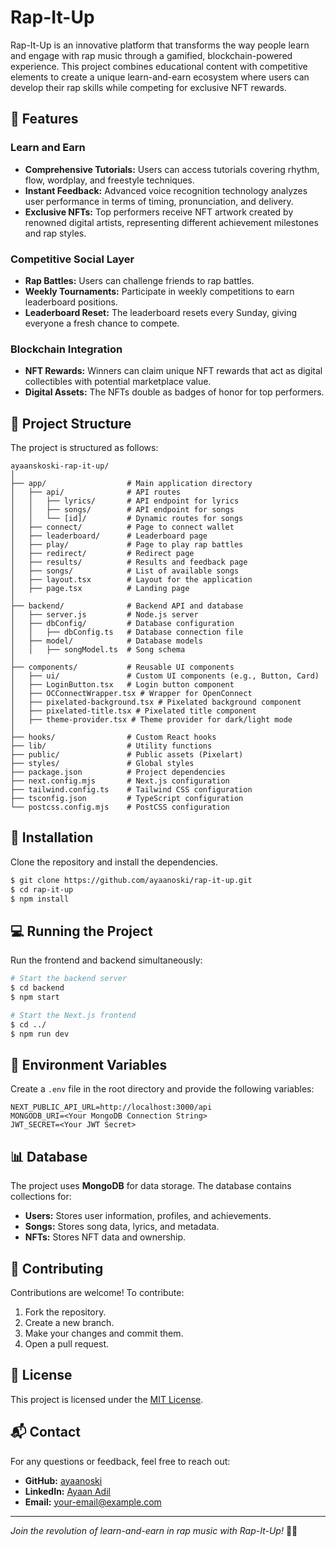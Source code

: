 # Rap-It-Up

Rap-It-Up is an innovative platform that transforms the way people learn and engage with rap music through a gamified, blockchain-powered experience. This project combines educational content with competitive elements to create a unique learn-and-earn ecosystem where users can develop their rap skills while competing for exclusive NFT rewards.

## 🚀 Features

### Learn and Earn
- **Comprehensive Tutorials:** Users can access tutorials covering rhythm, flow, wordplay, and freestyle techniques.
- **Instant Feedback:** Advanced voice recognition technology analyzes user performance in terms of timing, pronunciation, and delivery.
- **Exclusive NFTs:** Top performers receive NFT artwork created by renowned digital artists, representing different achievement milestones and rap styles.

### Competitive Social Layer
- **Rap Battles:** Users can challenge friends to rap battles.
- **Weekly Tournaments:** Participate in weekly competitions to earn leaderboard positions.
- **Leaderboard Reset:** The leaderboard resets every Sunday, giving everyone a fresh chance to compete.

### Blockchain Integration
- **NFT Rewards:** Winners can claim unique NFT rewards that act as digital collectibles with potential marketplace value.
- **Digital Assets:** The NFTs double as badges of honor for top performers.

## 📂 Project Structure

The project is structured as follows:

```
ayaanskoski-rap-it-up/
│
├── app/                  # Main application directory
│   ├── api/              # API routes
│   │   ├── lyrics/       # API endpoint for lyrics
│   │   ├── songs/        # API endpoint for songs
│   │   └── [id]/         # Dynamic routes for songs
│   ├── connect/          # Page to connect wallet
│   ├── leaderboard/      # Leaderboard page
│   ├── play/             # Page to play rap battles
│   ├── redirect/         # Redirect page
│   ├── results/          # Results and feedback page
│   ├── songs/            # List of available songs
│   ├── layout.tsx        # Layout for the application
│   ├── page.tsx          # Landing page
│
├── backend/              # Backend API and database
│   ├── server.js         # Node.js server
│   ├── dbConfig/         # Database configuration
│   │   ├── dbConfig.ts   # Database connection file
│   ├── model/            # Database models
│   │   ├── songModel.ts  # Song schema
│
├── components/           # Reusable UI components
│   ├── ui/               # Custom UI components (e.g., Button, Card)
│   ├── LoginButton.tsx   # Login button component
│   ├── OCConnectWrapper.tsx # Wrapper for OpenConnect
│   ├── pixelated-background.tsx # Pixelated background component
│   ├── pixelated-title.tsx # Pixelated title component
│   ├── theme-provider.tsx # Theme provider for dark/light mode
│
├── hooks/                # Custom React hooks
├── lib/                  # Utility functions
├── public/               # Public assets (Pixelart)
├── styles/               # Global styles
├── package.json          # Project dependencies
├── next.config.mjs       # Next.js configuration
├── tailwind.config.ts    # Tailwind CSS configuration
├── tsconfig.json         # TypeScript configuration
└── postcss.config.mjs    # PostCSS configuration
```

## 💾 Installation

Clone the repository and install the dependencies.

```bash
$ git clone https://github.com/ayaanoski/rap-it-up.git
$ cd rap-it-up
$ npm install
```

## 💻 Running the Project

Run the frontend and backend simultaneously:

```bash
# Start the backend server
$ cd backend
$ npm start

# Start the Next.js frontend
$ cd ../
$ npm run dev
```

## 📜 Environment Variables

Create a `.env` file in the root directory and provide the following variables:

```
NEXT_PUBLIC_API_URL=http://localhost:3000/api
MONGODB_URI=<Your MongoDB Connection String>
JWT_SECRET=<Your JWT Secret>
```

## 📊 Database

The project uses **MongoDB** for data storage. The database contains collections for:
- **Users:** Stores user information, profiles, and achievements.
- **Songs:** Stores song data, lyrics, and metadata.
- **NFTs:** Stores NFT data and ownership.

## 🤝 Contributing

Contributions are welcome! To contribute:
1. Fork the repository.
2. Create a new branch.
3. Make your changes and commit them.
4. Open a pull request.

## 🪪 License

This project is licensed under the [MIT License](LICENSE).

## 📬 Contact

For any questions or feedback, feel free to reach out:
- **GitHub:** [ayaanoski](https://github.com/ayaanoski)
- **LinkedIn:** [Ayaan Adil](https://www.linkedin.com/in/ayaan-adil-371137268/)
- **Email:** your-email@example.com

---
_Join the revolution of learn-and-earn in rap music with Rap-It-Up!_ 🎤🚀

